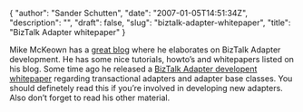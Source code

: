 {
  "author": "Sander Schutten",
  "date": "2007-01-05T14:51:34Z",
  "description": "",
  "draft": false,
  "slug": "biztalk-adapter-whitepaper",
  "title": "BizTalk Adapter whitepaper"
}


Mike McKeown has a [great blog](http://blogs.msdn.com/biztalk_adapter_development/default.aspx) where he elaborates on BizTalk Adapter development. He has some nice tutorials, howto’s and whitepapers listed on his blog. Some time ago he released a [BizTalk Adapter developent whitepaper](http://blogs.msdn.com/biztalk_adapter_development/archive/2006/05/16/599216.aspx) regarding transactional adapters and adapter base classes. You should definetely read this if you’re involved in developing new adapters. Also don’t forget to read his other material.


